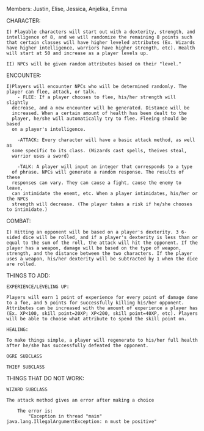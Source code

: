 Members: Justin, Elise, Jessica, Anjelika, Emma

CHARACTER:

	I) Playable characters will start out with a dexterity, strength, and intelligence of 8, and we will randomize the remaining 8 points such that certain classes will have higher leveled attributes (Ex. Wizards have higher intelligence, warriors have higher strength, etc). Health will start at 50 and increase as a player levels up. 
	
	II) NPCs will be given random attributes based on their "level."

ENCOUNTER:

	I)Players will encounter NPCs who will be determined randomly. The player can flee, attack, or talk. 
	  	- FLEE: If a player chooses to flee, his/her strength will slightly 
	  decrease, and a new encounter will be generated. Distance will be 
	  increased. When a certain amount of health has been dealt to the 
	  player, he/she will automatically try to flee. Fleeing should be based
	  on a player's intelligence. 
	  
	  	-ATTACK: Every character will have a basic attack method, as well as 
	  some specific to its class. (Wizards cast spells, theives steal, 
	  warrior uses a sword) 
	  
	  	-TALK: A player will input an integer that corresponds to a type
	  of phrase. NPCs will generate a random response. The results of these 
	  responses can vary. They can cause a fight, cause the enemy to leave,
	  can intimidate the enemt, etc. When a player intimidates, his/her or the NPCs 
	  strength will decrease. (The player takes a risk if he/she chooses to intimidate.)

COMBAT: 

	I) Hitting an opponent will be based on a player's dexterity. 3 6-sided dice will be rolled, and if a player's dexterity is less than or equal to the sum of the roll, the attack will hit the opponent. If the player has a weapon, damage will be based on the type of weapon, strength, and the distance between the two characters. If the player uses a weapon, his/her dexterity will be subtracted by 1 when the dice are rolled. 

THINGS TO ADD:
	
	EXPERIENCE/LEVELING UP:

	Players will earn 1 point of experience for every point of damage done to a foe, and 5 points for successfully killing his/her opponent. Attributes can be increased with the amount of experience a player has (Ex. XP<100, skill point=20XP; XP<200, skill point=40XP, etc). Players will be able to choose what attribute to spend the skill point on. 

	HEALING:

	To make things simple, a player will regenerate to his/her full health after he/she has successfully defeated the opponent. 

	OGRE SUBCLASS
	
	THIEF SUBCLASS
	
THINGS THAT DO NOT WORK:

	WIZARD SUBCLASS
	
	The attack method gives an error after making a choice
	
		The error is:
			"Exception in thread "main" java.lang.IllegalArgumentException: n must be positive"
			
	

